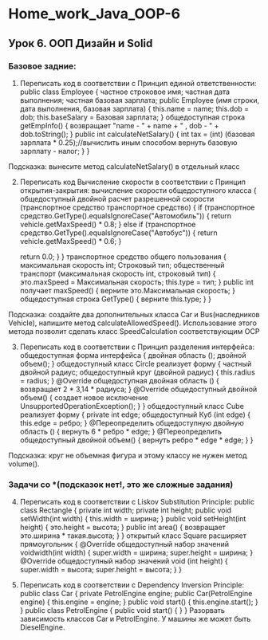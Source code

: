 # Home_work_Java_OOP-6
## Урок 6. ООП Дизайн и Solid
### Базовое задние:
1) Переписать код в соответствии с Принцип единой ответственности:
public class Employee {
частное строковое имя;
частная дата выполнения;
частная базовая зарплата;
public Employee (имя строки, дата выполнения, базовая зарплата) {
this.name = name;
this.dob = dob;
this.baseSalary = Базовая зарплата;
}
общедоступная строка getEmpInfo() {
возвращает "name - " + name + " , dob - " + dob.toString();
}
public int calculateNetSalary() {
int tax = (int) (базовая зарплата * 0.25);//вычислить иным способом
вернуть базовую зарплату - налог;
}
}

Подсказка: вынесите метод calculateNetSalary() в отдельный класс

2) Переписать код Вычисление скорости в соответствии с Принцип открытия-закрытия:
вычисление скорости общедоступного класса {
общедоступный двойной расчет разрешенной скорости (транспортное средство транспортное средство) {
if (транспортное средство.GetType().equalsIgnoreCase("Автомобиль")) {
return vehicle.getMaxSpeed() * 0.8;
} else if (транспортное средство.GetType().equalsIgnoreCase("Автобус")) {
return vehicle.getMaxSpeed() * 0.6;
}

    return 0.0;
}
}
транспортное средство общего пользования {
максимальная скорость int;
Строковый тип;
общественный транспорт (максимальная скорость int, строковый тип) {
это.maxSpeed = Максимальная скорость;
this.type = тип;
}
public int получает maxSpeed() {
верните это.Максимальная скорость;
}
общедоступная строка GetType() {
верните this.type;
}
}

Подсказка: создайте два дополнительных класса Car и Bus(наследников Vehicle), напишите метод calculateAllowedSpeed(). Использование этого метода позволит сделать класс SpeedCalculation соответствующим OCP

3) Переписать код в соответствии с Принцип разделения интерфейса:
общедоступная форма интерфейса {
двойная область ();
двойной объем();
}
общедоступный класс Circle реализует форму {
частный двойной радиус;
общедоступный круг (двойной радиус) {
this.radius = radius;
}
@Override
общедоступная двойная область () {
возвращает 2 * 3,14 * радиуса;
}
@Override
общедоступный двойной объем() {
создает новое исключение UnsupportedOperationException();
}
}
общедоступный класс Cube реализует форму {
private int edge;
общедоступный Куб (int edge) {
this.edge = ребро;
}
@Переопределить
общедоступную двойную область () {
вернуть 6 * ребро * edge;
}
@Переопределить
общедоступный двойной объем() {
вернуть ребро * edge * edge;
}
}

Подсказка: круг не объемная фигура и этому классу не нужен метод volume().

### Задачи со *(подсказок нет!, это же сложные задания)
4) Переписать код в соответствии с Liskov Substitution Principle:
public class Rectangle {
private int width;
private int height;
public void setWidth(int width) {
this.width = ширина;
}
public void setHeight(int height) {
это.height = высота;
}
public int area() {
возвращает это.ширина * такая.высота;
}
}
открытый класс Square расширяет прямоугольник {
@Override
общедоступный набор значений voidwidth(int width) {
super.width = ширина;
super.height = ширина;
}
@Override
общедоступный набор значений void (int height) {
super.width = высота;
super.height = высота;
}
}

5) Переписать код в соответствии с Dependency Inversion Principle:
public class Car {
private PetrolEngine engine;
public Car(PetrolEngine engine) {
this.engine = engine;
}
public void start() {
this.engine.start();
}
}
public class PetrolEngine {
public void start() {
}
}
Разорвать зависимость классов Car и PetrolEngine. У машины же может быть DieselEngine.
